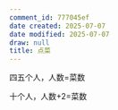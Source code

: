 ```yaml
---
comment_id: 777045ef
date created: 2025-07-07
date modified: 2025-07-07
draw: null
title: 点菜
---
```

四五个人，人数=菜数

十个人，人数+2=菜数

